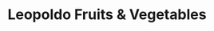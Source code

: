 ---
title: "Leopoldo Fruits & Vegetables"
url: /montreal/leopoldo-fruits-und-vegetables/
shop: Hofladen
---